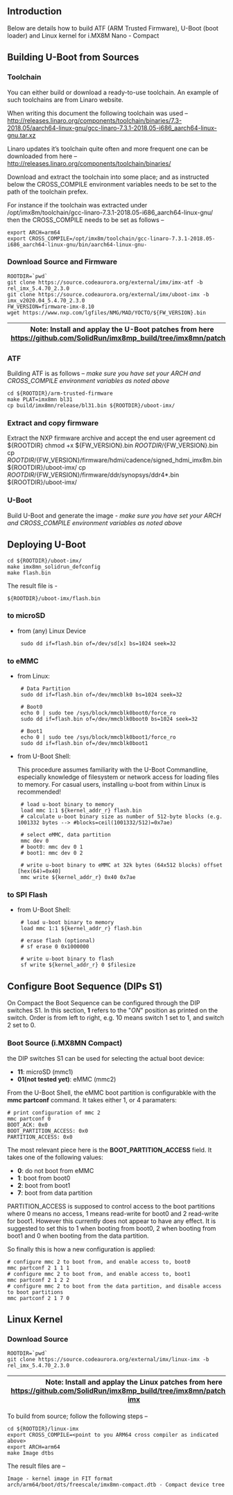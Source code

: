 ## Introduction

Below are details how to build ATF (ARM Trusted Firmware), U-Boot (boot loader) and Linux kernel for i.MX8M Nano - Compact

## Building U-Boot from Sources

### Toolchain

You can either build or download a ready-to-use toolchain. An example of such toolchains are from Linaro website.

When writing this document the following toolchain was used – http://releases.linaro.org/components/toolchain/binaries/7.3-2018.05/aarch64-linux-gnu/gcc-linaro-7.3.1-2018.05-i686_aarch64-linux-gnu.tar.xz

Linaro updates it’s toolchain quite often and more frequent one can be downloaded from here – http://releases.linaro.org/components/toolchain/binaries/

Download and extract the toolchain into some place; and as instructed below the CROSS_COMPILE environment variables needs to be set to the path of the toolchain prefex.

For instance if the toolchain was extracted under /opt/imx8m/toolchain/gcc-linaro-7.3.1-2018.05-i686_aarch64-linux-gnu/ then the CROSS_COMPILE needs to be set as follows –

    export ARCH=arm64
    export CROSS_COMPILE=/opt/imx8m/toolchain/gcc-linaro-7.3.1-2018.05-i686_aarch64-linux-gnu/bin/aarch64-linux-gnu-

### Download Source and Firmware
    ROOTDIR=`pwd`
    git clone https://source.codeaurora.org/external/imx/imx-atf -b rel_imx_5.4.70_2.3.0
    git clone https://source.codeaurora.org/external/imx/uboot-imx -b imx_v2020.04_5.4.70_2.3.0
    FW_VERSION=firmware-imx-8.10
    wget https://www.nxp.com/lgfiles/NMG/MAD/YOCTO/${FW_VERSION}.bin

 **Note:** Install and applay the U-Boot patches from here https://github.com/SolidRun/imx8mp_build/tree/imx8mn/patches |
| --- |

### ATF

Building ATF is as follows – *make sure you have set your ARCH and CROSS_COMPILE environment variables as noted above*

    cd ${ROOTDIR}/arm-trusted-firmware
    make PLAT=imx8mn bl31
    cp build/imx8mn/release/bl31.bin ${ROOTDIR}/uboot-imx/

### Extract and copy firmware

Extract the NXP firmware archive and accept the end user agreement
    cd ${ROOTDIR}
    chmod +x ${FW_VERSION}.bin
    ${ROOTDIR}/${FW_VERSION}.bin
    cp ${ROOTDIR}/${FW_VERSION}/firmware/hdmi/cadence/signed_hdmi_imx8m.bin ${ROOTDIR}/uboot-imx/
    cp ${ROOTDIR}/${FW_VERSION}/firmware/ddr/synopsys/ddr4*.bin ${ROOTDIR}/uboot-imx/

### U-Boot

Build U-Boot and generate the image - *make sure you have set your ARCH and CROSS_COMPILE environment variables as noted above*

## Deploying U-Boot
    
    cd ${ROOTDIR}/uboot-imx/
    make imx8mn_solidrun_defconfig
    make flash.bin

The result file is -

    ${ROOTDIR}/uboot-imx/flash.bin 

### to microSD

- from (any) Linux Device

       sudo dd if=flash.bin of=/dev/sd[x] bs=1024 seek=32

### to eMMC

- from Linux:

       # Data Partition
       sudo dd if=flash.bin of=/dev/mmcblk0 bs=1024 seek=32

       # Boot0
       echo 0 | sudo tee /sys/block/mmcblk0boot0/force_ro
       sudo dd if=flash.bin of=/dev/mmcblk0boot0 bs=1024 seek=32

       # Boot1
       echo 0 | sudo tee /sys/block/mmcblk0boot1/force_ro
       sudo dd if=flash.bin of=/dev/mmcblk0boot1

- from U-Boot Shell:

   This procedure assumes familiarity with the U-Boot Commandline, especially knowledge of filesystem or network access for loading files to memory. For casual users, installing u-boot from within Linux is recommended!

       # load u-boot binary to memory
       load mmc 1:1 ${kernel_addr_r} flash.bin
       # calculate u-boot binary size as number of 512-byte blocks (e.g. 1001332 bytes --> #blocks=ceil(1001332/512)=0x7ae)

       # select eMMC, data partition
       mmc dev 0
       # boot0: mmc dev 0 1
       # boot1: mmc dev 0 2

       # write u-boot binary to eMMC at 32k bytes (64x512 blocks) offset [hex(64)=0x40]
       mmc write ${kernel_addr_r} 0x40 0x7ae

### to SPI Flash

- from U-Boot Shell:

       # load u-boot binary to memory
       load mmc 1:1 ${kernel_addr_r} flash.bin

       # erase flash (optional)
       # sf erase 0 0x1000000

       # write u-boot binary to flash
       sf write ${kernel_addr_r} 0 $filesize

## Configure Boot Sequence (DIPs S1)

On Compact the Boot Sequence can be configured through the DIP switches S1. In this section, **1** refers to the "*ON*" position as printed on the switch. Order is from left to right, e.g. 10 means switch 1 set to 1, and switch 2 set to 0.

### Boot Source (i.MX8MN Compact)

the DIP switches S1 can be used for selecting the actual boot device:

- **11**: microSD (mmc1)
- **01(not tested yet)**: eMMC (mmc2)

From the U-Boot Shell, the eMMC boot partition is configurabkle with the **mmc partconf** command. It takes either 1, or 4 paramaters:

    # print configuration of mmc 2
    mmc partconf 0
    BOOT_ACK: 0x0
    BOOT_PARTITION_ACCESS: 0x0
    PARTITION_ACCESS: 0x0

The most relevant piece here is the **BOOT_PARTITION_ACCESS** field. It takes one of the following values:

- **0**: do not boot from eMMC
- **1**: boot from boot0
- **2**: boot from boot1
- **7**: boot from data partition

PARTITION_ACCESS is supposed to control access to the boot partitions where 0 means no access, 1 means read-write for boot0 and 2 read-write for boot1. However this currently does not appear to have any effect. It is suggested to set this to 1 when booting from boot0, 2 when booting from boot1 and 0 when booting from the data partition.

So finally this is how a new configuration is applied:

    # configure mmc 2 to boot from, and enable access to, boot0
    mmc partconf 2 1 1 1
    # configure mmc 2 to boot from, and enable access to, boot1
    mmc partconf 2 1 2 2
    # configure mmc 2 to boot from the data partition, and disable access to boot partitions
    mmc partconf 2 1 7 0

## Linux Kernel

### Download Source
    ROOTDIR=`pwd`    
    git clone https://source.codeaurora.org/external/imx/linux-imx -b rel_imx_5.4.70_2.3.0

 **Note:** Install and applay the Linux patches from here https://github.com/SolidRun/imx8mp_build/tree/imx8mn/patches/linux-imx |
| --- |

To build from source; follow the following steps –

    cd ${ROOTDIR}/linux-imx
    export CROSS_COMPILE=<point to you ARM64 cross compiler as indicated above>
    export ARCH=arm64
    make Image dtbs

The result files are –

    Image - kernel image in FIT format
    arch/arm64/boot/dts/freescale/imx8mn-compact.dtb - Compact device tree


